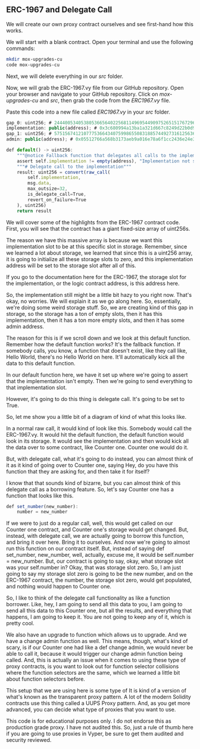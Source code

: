 ## ERC-1967 and Delegate Call

We will create our own proxy contract ourselves and see first-hand how this works.

We will start with a blank contract. Open your terminal and use the following commands:

```bash
mkdir mox-upgrades-cu
code mox-upgrades-cu
```

Next, we will delete everything in our _src_ folder.

Now, we will grab the ERC-1967.vy file from our GitHub repository. Open your browser and navigate to your GitHub repository. Click on _mox-upgrades-cu_ and _src_, then grab the code from the _ERC1967.vy_ file. 

Paste this code into a new file called _ERC1967.vy_ in your _src_ folder.

```javascript
gap_0: uint256; # 244400534053805366564022568114969544909752651517672968839296883920ac459d9512
implementation: public(address); # 0x3c680994a13ba1a321d667c8249d22b0d9ca2076c3735a2c45a5920ac459d9512
gap_1: uint256; # 575156741210777536643407599865508318857449273161256368323712657080424561478
admin: public(address); # 0x05512766a568b3173aeb9a016e78a6f1cc2436e24e3ee6ee1178d6a7178d5b75805d61d3

def default() -> uint256:
    """@notice Fallback function that delegates all calls to the implementation"""
    assert self.implementation != empty(address), "Implementation not set"
    """# Delegate call to the implementation"""
    result: uint256 = convert(raw_call(
        self.implementation,
        msg.data,
        max_outsize=32,
        is_delegate_call=True,
        revert_on_failure=True
    ), uint256)
    return result
```

We will cover some of the highlights from the ERC-1967 contract code.
First, you will see that the contract has a giant fixed-size array of uint256s.

The reason we have this massive array is because we want this implementation slot to be at this specific slot in storage. Remember, since we learned a lot about storage, we learned that since this is a uint256 array, it is going to initialize all these storage slots to zero, and this implementation address will be set to the storage slot after all of this. 

If you go to the documentation here for the ERC-1967, the storage slot for the implementation, or the logic contract address, is this address here.

So, the implementation still might be a little bit hazy to you right now. That's okay, no worries. We will explain it as we go along here. So, essentially, we're doing some weird storage stuff. So, we are creating kind of this gap in storage, so the storage has a ton of empty slots, then it has this implementation, then it has a ton more empty slots, and then it has some admin address.

The reason for this is if we scroll down and we look at this default function. Remember how the default function works? It's the fallback function. If somebody calls, you know, a function that doesn't exist, like they call like, Hello World, there's no Hello World on here. It'll automatically kick all the data to this default function.

In our default function here, we have it set up where we're going to assert that the implementation isn't empty. Then we're going to send everything to that implementation slot.

However, it's going to do this thing is delegate call. It's going to be set to True.

So, let me show you a little bit of a diagram of kind of what this looks like. 

In a normal raw call, it would kind of look like this. Somebody would call the ERC-1967.vy. It would hit the default function, the default function would look in its storage. It would see the implementation and then would kick all the data over to some contract, like Counter one. Counter one would do it.

But, with delegate call, what it's going to do instead, you can almost think of it as it kind of going over to Counter one, saying Hey, do you have this function that they are asking for, and then take it for itself?

I know that that sounds kind of bizarre, but you can almost think of this delegate call as a borrowing feature. So, let's say Counter one has a function that looks like this. 

```javascript
def set_number(new_number):
    number = new_number
```

If we were to just do a regular call, well, this would get called on our Counter one contract, and Counter one's storage would get changed. But, instead, with delegate call, we are actually going to borrow this function, and bring it over here. Bring it to ourselves. And now we're going to almost run this function on our contract itself. But, instead of saying def set_number, new_number, well, actually, excuse me, it would be self.number = new_number. But, our contract is going to say, okay, what storage slot was your self.number in? Okay, that was storage slot zero. So, I am just going to say my storage slot zero is going to be the new number, and on the ERC-1967 contract, the number, the storage slot zero, would get populated, and nothing would happen to Counter one.

So, I like to think of the delegate call functionality as like a function borrower. Like, hey, I am going to send all this data to you, I am going to send all this data to this Counter one, but all the results, and everything that happens, I am going to keep it. You are not going to keep any of it, which is pretty cool.

We also have an upgrade to function which allows us to upgrade. And we have a change admin function as well. This means, though, what's kind of scary, is if our Counter one had like a def change admin, we would never be able to call it, because it would trigger our change admin function being called. And, this is actually an issue when it comes to using these type of proxy contracts, is you want to look out for function selector collisions where the function selectors are the same, which we learned a little bit about function selectors before.

This setup that we are using here is some type of It is kind of a version of what's known as the transparent proxy pattern. A lot of the modern Solidity contracts use this thing called a UUPS Proxy pattern. And, as you get more advanced, you can decide what type of proxies that you want to use.

This code is for educational purposes only. I do not endorse this as production grade proxy. I have not audited this. So, just a rule of thumb here if you are going to use proxies in Vyper, be sure to get them audited and security reviewed. 
